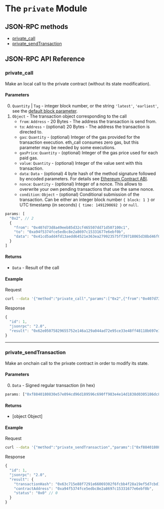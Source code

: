 # The `private` Module

## JSON-RPC methods

- [private_call](#private_call)
- [private_sendTransaction](#private_sendtransaction)

## JSON-RPC API Reference

### private_call

Make an local call to the private contract (without its state modification).

#### Parameters

0. `Quantity` | `Tag` - integer block number, or the string `'latest'`, `'earliest'`, see the [default block parameter](#the-default-block-parameter).
0. `Object` - The transaction object corresponding to the call
    - `from`: `Address` - 20 Bytes - The address the transaction is send from.
    - `to`: `Address` - (optional) 20 Bytes - The address the transaction is directed to.
    - `gas`: `Quantity` - (optional) Integer of the gas provided for the transaction execution. eth_call consumes zero gas, but this parameter may be needed by some executions.
    - `gasPrice`: `Quantity` - (optional) Integer of the gas price used for each paid gas.
    - `value`: `Quantity` - (optional) Integer of the value sent with this transaction.
    - `data`: `Data` - (optional) 4 byte hash of the method signature followed by encoded parameters. For details see [Ethereum Contract ABI](https://github.com/ethereum/wiki/wiki/Ethereum-Contract-ABI).
    - `nonce`: `Quantity` - (optional) Integer of a nonce. This allows to overwrite your own pending transactions that use the same nonce.
    - `condition`: `Object` - (optional) Conditional submission of the transaction. Can be either an integer block number `{ block: 1 }` or UTC timestamp (in seconds) `{ time: 1491290692 }` or `null`.

```js
params: [
  "0x2", // 2
  {
    "from": "0x407d73d8a49eeb85d32cf465507dd71d507100c1",
    "to": "0xa94f5374fce5edbc8e2a8697c15331677e6ebf0b",
    "data": "0x41cd5add4fd13aedd64521e363ea279923575ff39718065d38bd46f0e6632e8e"
  }
]
```

#### Returns

- `Data` - Result of the call

#### Example

Request
```bash
curl --data '{"method":"private_call","params":["0x2",{"from":"0x407d73d8a49eeb85d32cf465507dd71d507100c1","to":"0xa94f5374fce5edbc8e2a8697c15331677e6ebf0b","data":"0x41cd5add4fd13aedd64521e363ea279923575ff39718065d38bd46f0e6632e8e"}],"id":1,"jsonrpc":"2.0"}' -H "Content-Type: application/json" -X POST localhost:8545
```

Response
```js
{
  "id": 1,
  "jsonrpc": "2.0",
  "result": "0x62e05075829655752e146a129a044ad72e95ce33e48ff48118b697e15e7b41e4"
}
```

***

### private_sendTransaction

Make an onchain call to the private contract in order to modify its state.

#### Parameters

0. `Data` - Signed regular transaction (in hex)

```js
params: ["0xf8840180830e57e094cd96d189596c690ff983e4e14d1838d0305186dc80a4bc64b76d2a0000000000000000000000000000000000000000000000000000000000000045a00b3aa43f869f087a3aec97ba4232b15f9f0ab964c17953ca556b944e424d1f84a058d6edf93ad3c2bb0f0513e9ef391bbe8f7400668aaa51344ee4bf1a587e0218"]
```

#### Returns

- [object Object]

#### Example

Request
```bash
curl --data '{"method":"private_sendTransaction","params":["0xf8840180830e57e094cd96d189596c690ff983e4e14d1838d0305186dc80a4bc64b76d2a0000000000000000000000000000000000000000000000000000000000000045a00b3aa43f869f087a3aec97ba4232b15f9f0ab964c17953ca556b944e424d1f84a058d6edf93ad3c2bb0f0513e9ef391bbe8f7400668aaa51344ee4bf1a587e0218"],"id":1,"jsonrpc":"2.0"}' -H "Content-Type: application/json" -X POST localhost:8545
```

Response
```js
{
  "id": 1,
  "jsonrpc": "2.0",
  "result": {
    "transactionHash": "0x63c715e88f7291e66069302f6fcbb4f28a19ef5d7cbd1832d0c01e221c0061c6",
    "contractAddress": "0xa94f5374fce5edbc8e2a8697c15331677e6ebf0b",
    "status": "0x0" // 0
  }
}
```

